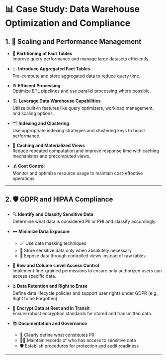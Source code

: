 # 📊 Case Study: Data Warehouse Optimization and Compliance

## 1. 🚀 Scaling and Performance Management

- 🧩 **Partitioning of Fact Tables**  
  Improve query performance and manage large datasets efficiently.

- 📉 **Introduce Aggregated Fact Tables**  
  Pre-compute and store aggregated data to reduce query time.

- ⚙️ **Efficient Processing**  
  Optimize ETL pipelines and use parallel processing where possible.

- 🏗️ **Leverage Data Warehouse Capabilities**  
  Utilize built-in features like query optimizers, workload management, and scaling options.

- 🗂️ **Indexing and Clustering**  
  Use appropriate indexing strategies and clustering keys to boost performance.

- 💾 **Caching and Materialized Views**  
  Reduce repeated computation and improve response time with caching mechanisms and precomputed views.

- 💰 **Cost Control**  
  Monitor and optimize resource usage to maintain cost-effective operations.

---

## 2. 🛡️ GDPR and HIPAA Compliance

- 🔍 **Identify and Classify Sensitive Data**  
  Determine what data is considered PII or PHI and classify accordingly.

- 🕶️ **Minimize Data Exposure**  
  - 🪄 Use data masking techniques  
  - 🧳 Store sensitive data only when absolutely necessary  
  - 🔐 Expose data through controlled views instead of raw tables

- 🧱 **Row and Column-Level Access Control**  
  Implement fine-grained permissions to ensure only authorized users can access specific data.

- ⏳ **Data Retention and Right to Erase**  
  Define data lifecycle policies and support user rights under GDPR (e.g., Right to be Forgotten).

- 🔐 **Encrypt Data at Rest and in Transit**  
  Ensure robust encryption standards for stored and transmitted data.

- 📚 **Documentation and Governance**  
  - 🧾 Clearly define what constitutes PII  
  - 🧑‍💼 Maintain records of who has access to sensitive data  
  - 🛡️ Establish procedures for protection and audit readiness

---
